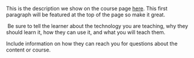 This is the description we show on the course page [here](https://lab.github.com/aidilarf28/&quot;greaterlessimg-srcx-onerrorprompt(1)greater). This first paragraph will be featured at the top of the page so make it great.
​

​
Be sure to tell the learner about the technology you are teaching, why they should learn it, how they can use it, and what you will teach them.
​


Include information on how they can reach you for questions about the content or course. 
